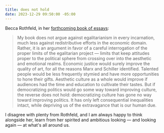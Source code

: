 ```yaml
---
title: does not hold
date: 2023-12-29 09:50:00 -05:00
---
```


Becca Rothfeld, in her [forthcoming book of essays](https://us.macmillan.com/books/9781250849915/allthingsaretoosmall):

>My book does not argue against egalitarianism in every incarnation, much less against redistributive efforts in the economic domain. Rather, it is an argument in favor of a careful interrogation of the proper limits of the egalitarian project — limits that keep attitudes proper to the political sphere from crossing over into the aesthetic and emotional realms. Economic justice would surely improve the quality of art, for all the reasons Marx and Schiller identified. Talented people would be less frequently stymied and have more opportunities to hone their gifts. Aesthetic culture as a whole would improve if audiences had the time and education to cultivate their tastes. But if democratizing politics would go some way toward improving culture, the reverse does not hold: democratizing culture has gone no way toward improving politics. It has only left consequential inequalities intact, while depriving us of the extravagance that is our human due.

I disagree with plenty from Rothfeld, and I am always happy to think alongside her, learn from her spirited and ambitious looking — and looking again — at what's all around us. 